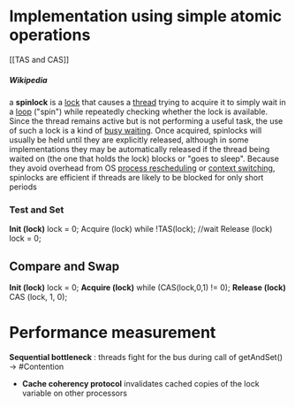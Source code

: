 # Implementation using simple atomic operations
[[TAS and CAS]]
##### Wikipedia
a **spinlock** is a [lock](https://en.wikipedia.org/wiki/Lock_(computer_science) "Lock (computer science)") that causes a [thread](https://en.wikipedia.org/wiki/Thread_(computer_science) "Thread (computer science)") trying to acquire it to simply wait in a [loop](https://en.wikipedia.org/wiki/While_loop "While loop") ("spin") while repeatedly checking whether the lock is available. Since the thread remains active but is not performing a useful task, the use of such a lock is a kind of [busy waiting](https://en.wikipedia.org/wiki/Busy_waiting "Busy waiting"). Once acquired, spinlocks will usually be held until they are explicitly released, although in some implementations they may be automatically released if the thread being waited on (the one that holds the lock) blocks or "goes to sleep".
Because they avoid overhead from OS [process rescheduling](https://en.wikipedia.org/wiki/Scheduling_(computing) "Scheduling (computing)") or [context switching](https://en.wikipedia.org/wiki/Context_switch "Context switch"), spinlocks are efficient if threads are likely to be blocked for only short periods
### Test and Set 
**Init  (lock)**
lock = 0;
Acquire (lock)
while !TAS(lock); //wait
Release (lock)
lock = 0;

## Compare and Swap 
**Init (lock)**
lock = 0;
**Acquire (lock)**
while (CAS(lock,0,1) != 0);
**Release (lock)**
CAS (lock, 1, 0);

# Performance measurement 
**Sequential bottleneck** : threads fight for the bus during call of getAndSet() -> #Contention 
- **Cache coherency protocol** invalidates cached copies of the lock variable on other processors 